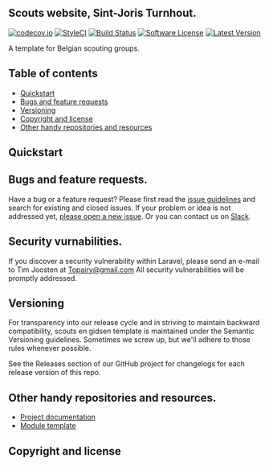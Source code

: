 ## Scouts website, Sint-Joris Turnhout.

[![codecov.io](https://codecov.io/github/template-hop/scouts-en-gidsen-template/coverage.svg?branch=master)](https://codecov.io/github/template-hop/scouts-en-gidsen-template?branch=master)
[![StyleCI](https://styleci.io/repos/45360682/shield)](https://styleci.io/repos/45360682)
[![Build Status](https://travis-ci.org/template-hop/scouts-en-gidsen-template.svg?branch=master)](https://travis-ci.org/template-hop/scouts-en-gidsen-template)
[![Software License](https://img.shields.io/badge/license-MIT-brightgreen.svg?style=flat)](LICENSE)
[![Latest Version](https://img.shields.io/github/tag/Tjoosten/scouts-en-gidsen-template.svg?style=flat&label=release)](https://github.com/tjoosten/scouts-en-gidsen-template/tags)

A template for Belgian scouting groups. 

## Table of contents

- [Quickstart]() 
- [Bugs and feature requests]()
- [Versioning]()
- [Copyright and license]()
- [Other handy repositories and resources]()

## Quickstart

## Bugs and feature requests. 
Have a bug or a feature request? Please first read the [issue guidelines]() and search for existing and closed issues. If your problem or idea is not addressed yet, [please open a new issue](). Or you can contact us on [Slack](https://rientjeteen.slack.com).

## Security vurnabilities.

If you discover a security vulnerability within Laravel, please send an e-mail to Tim Joosten at [Topairy@gmail.com](mailto:Topairy@gmail.com) All security vulnerabilities will be promptly addressed.


## Versioning 
For transparency into our release cycle and in striving to maintain backward compatibility, scouts en gidsen template is maintained under the Semantic Versioning guidelines. Sometimes we screw up, but we'll adhere to those rules whenever possible.

See the Releases section of our GitHub project for changelogs for each release version of this repo.

## Other handy repositories and resources. 

- [Project documentation](http://hop-template.readthedocs.org/en/latest/GulpJS/)
- [Module template](https://github.com/Tjoosten/scouts-en-gidsen-template-module-skeleton/tree/master)

## Copyright and license 


